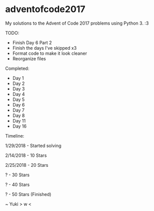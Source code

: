 # adventofcode2017
My solutions to the Advent of Code 2017 problems using Python 3. :3

TODO:

- Finish Day 6 Part 2
- Finish the days I've skipped x3
- Format code to make it look cleaner
- Reorganize files

Completed:

- Day 1
- Day 2
- Day 3
- Day 4
- Day 5
- Day 6
- Day 7
- Day 8
- Day 11
- Day 16

Timeline:

1/29/2018 - Started solving

2/14/2018 - 10 Stars

2/25/2018 - 20 Stars

? - 30 Stars

? - 40 Stars

? - 50 Stars (Finished)

~ Yuki > w <
